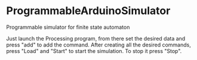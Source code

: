 # ProgrammableArduinoSimulator
Programmable simulator for finite state automaton

Just launch the Processing program,
from there set the desired data and press "add" to add the command.
After creating all the desired commands,
press "Load" and "Start" to start the simulation.
To stop it press "Stop".

